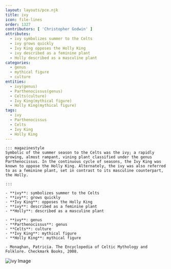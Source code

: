```yaml
---
layout: layouts/pce.njk
title: ivy
icon: file-lines
order: 1327
contributors: [ 'Christopher Godwin' ]
attributes:
  - ivy symbolizes summer to the Celts
  - ivy grows quickly
  - Ivy King opposes the Holly King
  - ivy described as a feminine plant
  - Holly described as a masculine plant
categories:
  - genus
  - mythical figure
  - culture
entities:
  - ivy(genus)
  - Parthenocissus(genus)
  - Celts(culture)
  - Ivy King(mythical figure)
  - Holly King(mythical figure)
tags:
  - ivy
  - Parthenocissus
  - Celts
  - Ivy King
  - Holly King
---
```

``` tab [group1:Info]
::: magazinestyle
Symbolic of the summer season to the Celts was the ivy; a rapidly growing, almost rampant, vining plant classified under the genus Parthenocissus. In the continuous cycle of seasons, the Ivy King was known to oppose the Holly King. Alternately, the ivy was also referred to as a feminine plant, set in contrast to its masculine counterpart, the Holly.

:::
```
``` tab [group1:Attributes]
- **ivy**: symbolizes summer to the Celts
- **ivy**: grows quickly
- **Ivy King**: opposes the Holly King
- **ivy**: described as a feminine plant
- **Holly**: described as a masculine plant
```
``` tab [group1:Entities]
- **ivy**: genus
- **Parthenocissus**: genus
- **Celts**: culture
- **Ivy King**: mythical figure
- **Holly King**: mythical figure
```
``` tab [group1:Sources]
- Monaghan, Patricia. The Encyclopedia of Celtic Mythology and Folklore. Checkmark Books, 2008.
```
![ivy Image](['https://upload.wikimedia.org/wikipedia/commons/thumb/d/d7/Hedera_algeriensis_kz01.jpg/1200px-Hedera_algeriensis_kz01.jpg'])
